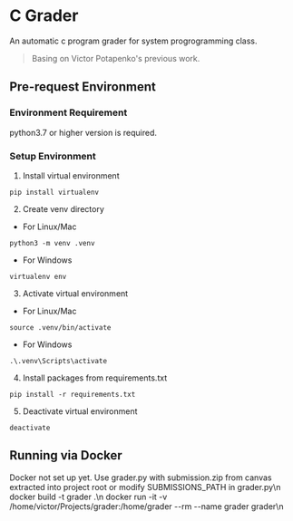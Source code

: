 # C Grader

An automatic c program grader for system progrogramming class.

> Basing on Victor Potapenko's previous work.

## Pre-request Environment

### Environment Requirement

python3.7 or higher version is required.

### Setup Environment
1. Install virtual environment
```
pip install virtualenv
```

2. Create venv directory
* For Linux/Mac
```
python3 -m venv .venv
```
* For Windows
```
virtualenv env
```

3. Activate virtual environment
* For Linux/Mac
```
source .venv/bin/activate
```
* For Windows
```
.\.venv\Scripts\activate
```

4. Install packages from requirements.txt
```
pip install -r requirements.txt
```

5. Deactivate virtual environment
```
deactivate
```
## Running via Docker

Docker not set up yet. Use grader.py with submission.zip from canvas extracted into project root or modify SUBMISSIONS_PATH in grader.py\n
docker build -t grader .\n
docker run -it -v /home/victor/Projects/grader:/home/grader --rm --name grader grader\n
